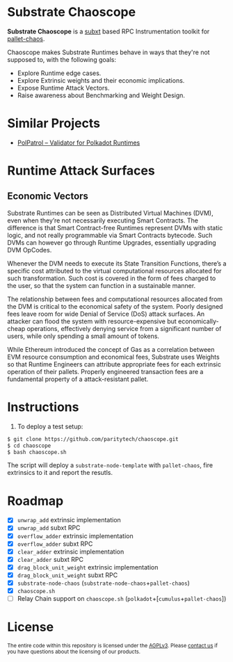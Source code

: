 # Substrate Chaoscope

**Substrate Chaoscope** is a [subxt](https://github.com/paritytech/subxt) based RPC Instrumentation toolkit for [pallet-chaos](https://github.com/paritytech/pallet-chaos).


Chaoscope makes Substrate Runtimes behave in ways that they're not supposed to, with the following goals: 
- Explore Runtime edge cases. 
- Explore Extrinsic weights and their economic implications.
- Expose Runtime Attack Vectors.
- Raise awareness about Benchmarking and Weight Design.

# Similar Projects
- [PolPatrol – Validator for Polkadot Runtimes](https://chainsecurity.com/polpatrol-validator-for-polkadot-runtimes/)

# Runtime Attack Surfaces

## Economic Vectors

Substrate Runtimes can be seen as Distributed Virtual Machines (DVM), even when they’re not necessarily executing Smart Contracts. The difference is that Smart Contract-free Runtimes represent DVMs with static logic, and not really programmable via Smart Contracts bytecode. Such DVMs can however go through Runtime Upgrades, essentially upgrading DVM OpCodes.

Whenever the DVM needs to execute its State Transition Functions, there’s a specific cost attributed to the virtual computational resources allocated for such transformation. Such cost is covered in the form of fees charged to the user, so that the system can function in a sustainable manner.

The relationship between fees and computational resources allocated from the DVM is critical to the economical safety of the system. Poorly designed fees leave room for wide Denial of Service (DoS) attack surfaces. An attacker can flood the system with resource-expensive but economically-cheap operations, effectively denying service from a significant number of users, while only spending a small amount of tokens.

While Ethereum introduced the concept of Gas as a correlation between EVM resource consumption and economical fees, Substrate uses Weights so that Runtime Engineers can attribute appropriate fees for each extrinsic operation of their pallets. Properly engineered transaction fees are a fundamental property of a attack-resistant pallet.

# Instructions

1. To deploy a test setup:
```sh
$ git clone https://github.com/paritytech/chaoscope.git
$ cd chaoscope
$ bash chaoscope.sh
```

The script will deploy a `substrate-node-template` with `pallet-chaos`, fire extrinsics to it and report the resutls.

# Roadmap

- [x] `unwrap_add` extrinsic implementation
- [x] `unwrap_add` subxt RPC
- [x] `overflow_adder` extrinsic implementation
- [x] `overflow_adder` subxt RPC
- [x] `clear_adder` extrinsic implementation
- [x] `clear_adder` subxt RPC
- [x] `drag_block_unit_weight` extrinsic implementation
- [x] `drag_block_unit_weight` subxt RPC
- [x] `substrate-node-chaos` (`substrate-node-chaos`+`pallet-chaos`)
- [x] `chaoscope.sh`
- [ ] Relay Chain support on `chaoscope.sh` (`polkadot`+[`cumulus`+`pallet-chaos`])

# License

<sup>
The entire code within this repository is licensed under the <a href="LICENSE">AGPLv3</a>.
Please <a href="https://www.parity.io/contact/">contact us</a> if you have questions about the licensing of our
 products.
</sup>
